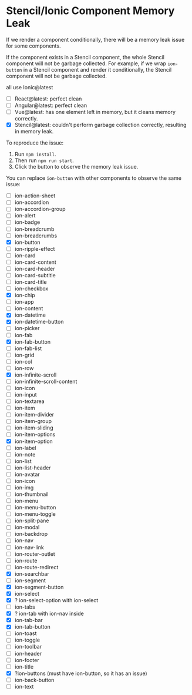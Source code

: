 # Stencil/Ionic Component Memory Leak

If we render a component conditionally, there will be a memory leak issue for some components.

If the component exists in a Stencil component, the whole Stencil component will not be garbage collected. For example, if we wrap `ion-button` in a Stencil component and render it conditionally, the Stencil component will not be garbage collected.

all use Ionic@latest

- [ ] React@latest: perfect clean
- [ ] Angular@latest: perfect clean
- [ ] Vue@latest: has one element left in memory, but it cleans memory correctly.
- [x] Stencil@latest: couldn't perform garbage collection correctly, resulting in memory leak.

To reproduce the issue:

1. Run `npm install`.
2. Then run `npm run start`.
3. Click the button to observe the memory leak issue.

You can replace `ion-button` with other components to observe the same issue:

- [ ] ion-action-sheet
- [ ] ion-accordion
- [ ] ion-accordion-group
- [ ] ion-alert
- [ ] ion-badge
- [ ] ion-breadcrumb
- [ ] ion-breadcrumbs
- [x] ion-button
- [ ] ion-ripple-effect
- [ ] ion-card
- [ ] ion-card-content
- [ ] ion-card-header
- [ ] ion-card-subtitle
- [ ] ion-card-title
- [ ] ion-checkbox
- [x] ion-chip
- [ ] ion-app
- [ ] ion-content
- [x] ion-datetime
- [x] ion-datetime-button
- [ ] ion-picker
- [ ] ion-fab
- [x] ion-fab-button
- [ ] ion-fab-list
- [ ] ion-grid
- [ ] ion-col
- [ ] ion-row
- [x] ion-infinite-scroll
- [ ] ion-infinite-scroll-content
- [ ] ion-icon
- [ ] ion-input
- [ ] ion-textarea
- [ ] ion-item
- [ ] ion-item-divider
- [ ] ion-item-group
- [ ] ion-item-sliding
- [ ] ion-item-options
- [x] ion-item-option
- [ ] ion-label
- [ ] ion-note
- [ ] ion-list
- [ ] ion-list-header
- [ ] ion-avatar
- [ ] ion-icon
- [ ] ion-img
- [ ] ion-thumbnail
- [ ] ion-menu
- [ ] ion-menu-button
- [ ] ion-menu-toggle
- [ ] ion-split-pane
- [ ] ion-modal
- [ ] ion-backdrop
- [ ] ion-nav
- [ ] ion-nav-link
- [ ] ion-router-outlet
- [ ] ion-route
- [ ] ion-route-redirect
- [x] ion-searchbar
- [ ] ion-segment
- [x] ion-segment-button
- [x] ion-select
- [x] ? ion-select-option with ion-select
- [ ] ion-tabs
- [x] ? ion-tab with ion-nav inside
- [x] ion-tab-bar
- [x] ion-tab-button
- [ ] ion-toast
- [ ] ion-toggle
- [ ] ion-toolbar
- [ ] ion-header
- [ ] ion-footer
- [ ] ion-title
- [x] ?ion-buttons (must have ion-button, so it has an issue)
- [ ] ion-back-button
- [ ] ion-text